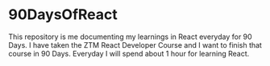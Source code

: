 # 90DaysOfReact
This repository is me documenting my learnings in React everyday for 90 Days. I have taken the ZTM React Developer Course and I want to finish that course in 90 Days. Everyday I will spend about 1 hour for learning React. 

